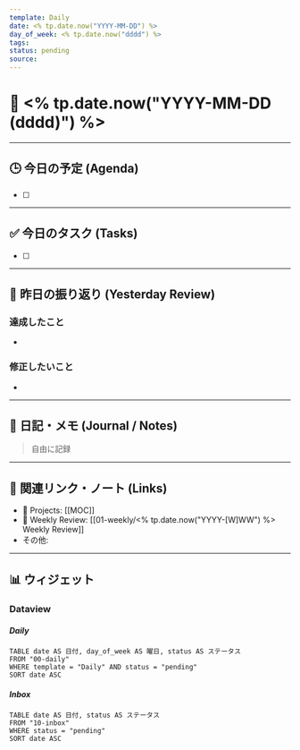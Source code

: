 ```yaml
---
template: Daily
date: <% tp.date.now("YYYY-MM-DD") %>
day_of_week: <% tp.date.now("dddd") %>
tags: 
status: pending
source:
---
```


# 📅 <% tp.date.now("YYYY-MM-DD (dddd)") %>

---

## 🕒 今日の予定 (Agenda)
- [ ] 

---

## ✅ 今日のタスク (Tasks)
- [ ] 

---

## 🔄 昨日の振り返り (Yesterday Review)
### 達成したこと
- 
### 修正したいこと
- 

---

## 📝 日記・メモ (Journal / Notes)
> 自由に記録

---

## 🔗 関連リンク・ノート (Links)
- 📂 Projects: [[MOC]]
- 📂 Weekly Review: [[01-weekly/<% tp.date.now("YYYY-[W]WW") %> Weekly Review]]
- その他: 

---

## 📊 ウィジェット
### **Dataview**

#### *Daily*
```dataview
TABLE date AS 日付, day_of_week AS 曜日, status AS ステータス
FROM "00-daily"
WHERE template = "Daily" AND status = "pending"
SORT date ASC
```

#### *Inbox*
```dataview
TABLE date AS 日付, status AS ステータス
FROM "10-inbox"
WHERE status = "pending"
SORT date ASC
```
